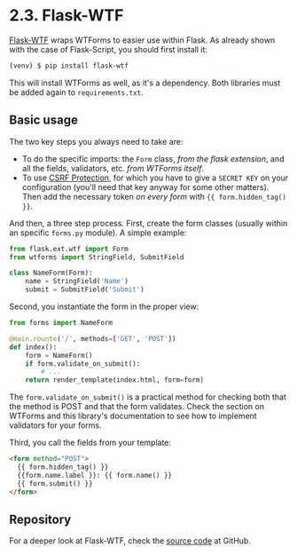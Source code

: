 2.3. Flask-WTF
==============

[Flask-WTF](https://flask-wtf.readthedocs.org/en/latest/)
wraps WTForms to easier use within Flask.
As already shown with the case of Flask-Script, you should first install it:

  ```bash
  (venv) $ pip install flask-wtf
  ```

This will install WTForms as well, as it's a dependency.
Both libraries must be added again to `requirements.txt`.

Basic usage
-----------

The two key steps you always need to take are:

* To do the specific imports: the `Form` class, _from the flask extension_,
  and all the fields, validators, etc. _from WTForms itself_.
* To use
  [CSRF Protection](https://en.wikipedia.org/wiki/Cross-site_request_forgery),
  for which you have to give a `SECRET KEY` on your configuration
  (you'll need that key anyway for some other matters).
  Then add the necessary token _on every form_ with `{{ form.hidden_tag() }}`.

And then, a three step process. First, create the form classes
(usually within an specific `forms.py` module). A simple example:

  ```python
  from flask.ext.wtf import Form
  from wtforms import StringField, SubmitField

  class NameForm(Form):
      name = StringField('Name')
      submit = SubmitField('Submit')
  ```

Second, you instantiate the form in the proper view:

  ```python
  from forms import NameForm

  @main.rounte('/', methods=['GET', 'POST'])
  def index():
      form = NameForm()
      if form.validate_on_submit():
          # ...
      return render_template(index.html, form=form)
  ```

The `form.validate_on_submit()` is a practical method for checking both
that the method is POST and that the form validates.
Check the section on WTForms and this library's documentation
to see how to implement validators for your forms.

Third, you call the fields from your template:

  ```html
  <form method="POST">
    {{ form.hidden_tag() }}
    {{form.name.label }}: {{ form.name() }}
    {{ form.submit() }}
  </form>
  ```  

Repository
----------

For a deeper look at Flask-WTF, check the
[source code](https://github.com/lepture/flask-wtf)
at GitHub.
